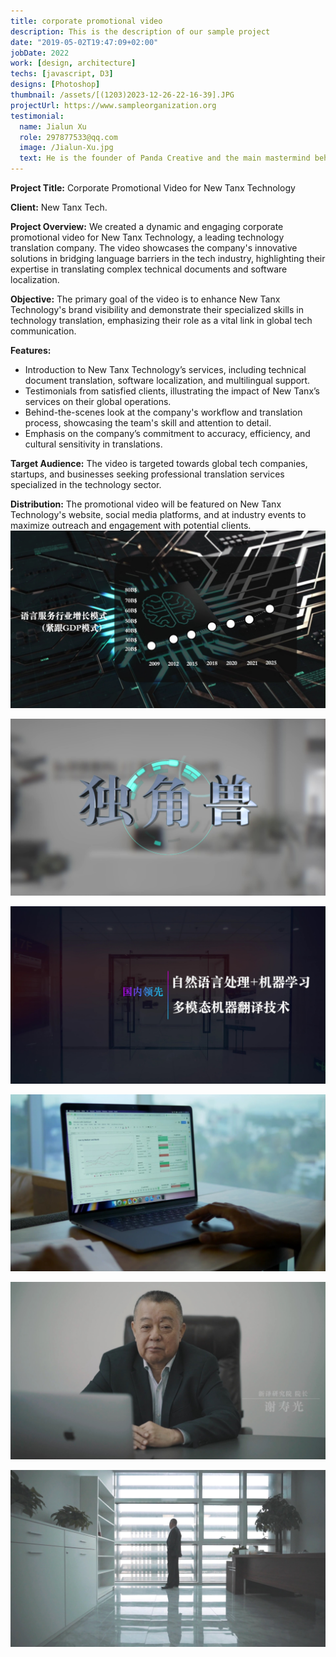 ```yaml
---
title: corporate promotional video
description: This is the description of our sample project
date: "2019-05-02T19:47:09+02:00"
jobDate: 2022
work: [design, architecture]
techs: [javascript, D3]
designs: [Photoshop]
thumbnail: /assets/[(1203)2023-12-26-22-16-39].JPG
projectUrl: https://www.sampleorganization.org
testimonial:
  name: Jialun Xu
  role: 297877533@qq.com
  image: /Jialun-Xu.jpg
  text: He is the founder of Panda Creative and the main mastermind behind this project.
---
```


**Project Title:** Corporate Promotional Video for New Tanx Technology

**Client:** New Tanx Tech.

**Project Overview:** We created a dynamic and engaging corporate promotional video for New Tanx Technology, a leading technology translation company. The video showcases the company's innovative solutions in bridging language barriers in the tech industry, highlighting their expertise in translating complex technical documents and software localization.

**Objective:** The primary goal of the video is to enhance New Tanx Technology's brand visibility and demonstrate their specialized skills in technology translation, emphasizing their role as a vital link in global tech communication.

**Features:**

- Introduction to New Tanx Technology’s services, including technical document translation, software localization, and multilingual support.
- Testimonials from satisfied clients, illustrating the impact of New Tanx’s services on their global operations.
- Behind-the-scenes look at the company's workflow and translation process, showcasing the team's skill and attention to detail.
- Emphasis on the company’s commitment to accuracy, efficiency, and cultural sensitivity in translations.

**Target Audience:** The video is targeted towards global tech companies, startups, and businesses seeking professional translation services specialized in the technology sector.

**Distribution:** The promotional video will be featured on New Tanx Technology's website, social media platforms, and at industry events to maximize outreach and engagement with potential clients.![[(001199)2023-12-26-22-16-39]](./assets/[(001199)2023-12-26-22-16-39].JPG)

![[(1200)2023-12-26-22-16-39]](./assets/[(1200)2023-12-26-22-16-39].JPG)

![[(1201)2023\-12-26-22-16-39]](./assets/[(1201)2023-12-26-22-16-39].JPG)

![[(1202)2023-12-26-22-16-39]](./assets/[(1202)2023-12-26-22-16-39].JPG)

![[(1203)2023-12-26-22-16-39]](./assets/[(1203)2023-12-26-22-16-39].JPG)

![[(1204)2023-12-26-22-16-39]](./assets/[(1204)2023-12-26-22-16-39].JPG)